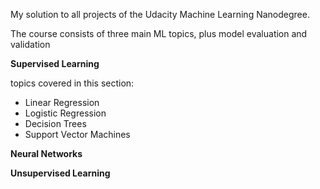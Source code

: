 My solution to all projects of the Udacity Machine Learning Nanodegree.

The course consists of three main ML topics, plus model evaluation and validation

**Supervised Learning**

topics covered in this section:
  * Linear Regression
  * Logistic Regression
  * Decision Trees
  * Support Vector Machines

**Neural Networks**


**Unsupervised Learning**
